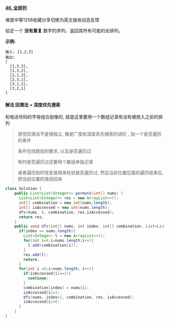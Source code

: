#### [46. 全排列](https://leetcode-cn.com/problems/permutations/)

难度中等1258收藏分享切换为英文接收动态反馈

给定一个 **没有重复** 数字的序列，返回其所有可能的全排列。

**示例:**

```
输入: [1,2,3]
输出:
[
  [1,2,3],
  [1,3,2],
  [2,1,3],
  [2,3,1],
  [3,1,2],
  [3,2,1]
]
```

#### 解法 回溯法 + 深度优先搜索

和电话号码的字母组合挺像的, 就是这里要用一个数组记录有没有被放入之前的排列

>  感觉回溯法不是很独立, 像是广度和深度优先搜索的进阶 , 加一个是否遍历的条件
>
> 条件包括题目的要求, 以及是否遍历过
>
> 有时是否遍历过还要用个数组单独记录
>
> 或者遍历到时改变值用来检验是否遍历过, 然后当前位置后面的遍历结束后, 把当前位置的值改回来

```java
class Solution {
    public List<List<Integer>> permute(int[] nums) {
      List<List<Integer>> res = new ArrayList<>();    
      int[] combination = new int[nums.length];
      int[] isAccessed = new int[nums.length];
      dfs(nums, 0, combination, res,isAccessed);
      return res;
    }
    public void dfs(int[] nums, int index, int[] combination, List<List<Integer>> res, int[] isAccessed){
      if(index == nums.length){
        List<Integer> l = new ArrayList<>();
        for(int i=0;i<nums.length;i++){
          l.add(combination[i]);
        }
        res.add(l);
        return;
      }
      for(int i =0;i<nums.length; i++){
        if(isAccessed[i]==1){
          continue;
        }
        combination[index] = nums[i];
        isAccessed[i]=1;
        dfs(nums, index+1, combination, res, isAccessed);
        isAccessed[i]=0;
      }
    }
}
```

